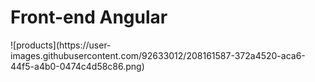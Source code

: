 <h1>Front-end Angular</h1>
![products](https://user-images.githubusercontent.com/92633012/208161587-372a4520-aca6-44f5-a4b0-0474c4d58c86.png)
